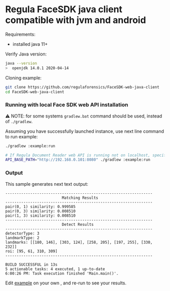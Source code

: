 # Regula FaceSDK java client compatible with jvm and android

Requirements:
- installed java 11+

Verify Java version:
```bash
java --version  
>  openjdk 14.0.1 2020-04-14
```

Cloning example:
```bash
git clone https://github.com/regulaforensics/FaceSDK-web-java-client
cd FaceSDK-web-java-client
```

### Running with local Face SDK web API installation

:warning: NOTE: for some systems `gradlew.bat` command should be used, instead of `./gradlew`.

Assuming you have successfully launched instance, use next line command to run example:
```bash
./gradlew :example:run

# If Regula Document Reader web API is running not on localhost, specify host via env variable:
API_BASE_PATH="http://192.168.0.101:8080" ./gradlew :example:run
```

### Output 

This sample generates next text output:

```text
-----------------------------------------------------------------
                         Matching Results                         
-----------------------------------------------------------------
pair(0, 1) similarity: 0.999585
pair(0, 3) similarity: 0.008510
pair(1, 3) similarity: 0.008510
-----------------------------------------------------------------
                         Detect Results                          
-----------------------------------------------------------------
detectorType: 3
landmarkType: 2
landmarks: [[180, 146], [303, 124], [258, 205], [197, 255], [330, 232]]
roi: [95, 61, 310, 309]
-----------------------------------------------------------------

BUILD SUCCESSFUL in 13s
5 actionable tasks: 4 executed, 1 up-to-date
6:00:26 PM: Task execution finished 'Main.main()'.
```

Edit [example](../example/src/main/java/com/regula/facesdk/webclient/Main.java) on your own , and re-run to see your results.
